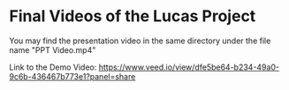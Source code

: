 # Final Videos of the Lucas Project

You may find the presentation video in the same directory under the file name "PPT Video.mp4"

Link to the Demo Video: https://www.veed.io/view/dfe5be64-b234-49a0-9c6b-436467b773e1?panel=share
